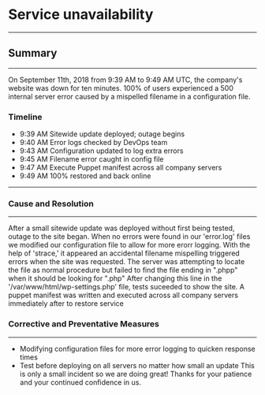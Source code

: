# Service unavailability
---
## Summary
---
On September 11th, 2018 from 9:39 AM to 9:49 AM UTC, the company's website was down for ten minutes. 100% of users experienced a 500 internal server error caused by a mispelled filename in a configuration file.

### Timeline
* 9:39 AM Sitewide update deployed; outage begins
* 9:40 AM Error logs checked by DevOps team
* 9:43 AM Configuration updated to log extra errors
* 9:45 AM Filename error caught in config file
* 9:47 AM Execute Puppet manifest across all company servers
* 9:49 AM 100% restored and back online
---
### Cause and Resolution
---
After a small sitewide update was deployed without first being tested, outage to the site began. When no errors were found in our 'error.log' files we modified our configuration file to allow for more erorr logging. With the help of 'strace,' it appeared an accidental filename mispelling triggered errors when the site was requested. The server was attempting to locate the file as normal procedure but failed to find the file ending in ".phpp" when it should be looking for ".php" After changing this line in the '/var/www/html/wp-settings.php' file, tests suceeded to show the site. A puppet manifest was written and executed across all company servers immediately after to restore service

### Corrective and Preventative Measures
---
* Modifying configuration files for more error logging to quicken response times
* Test before deploying on all servers no matter how small an update This is only a small incident so we are doing great! Thanks for your patience and your continued confidence in us.
